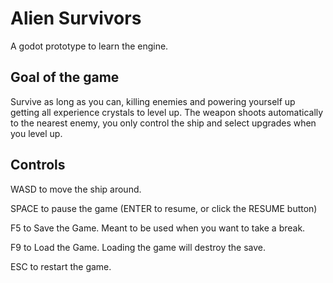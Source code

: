 # Alien Survivors
A godot prototype to learn the engine.

## Goal of the game
Survive as long as you can, killing enemies and powering yourself up getting all experience crystals to level up.
The weapon shoots automatically to the nearest enemy, you only control the ship and select upgrades when you level up.

## Controls
WASD to move the ship around.

SPACE to pause the game (ENTER to resume, or click the RESUME button)

F5 to Save the Game. Meant to be used when you want to take a break.

F9 to Load the Game. Loading the game will destroy the save.

ESC to restart the game.


